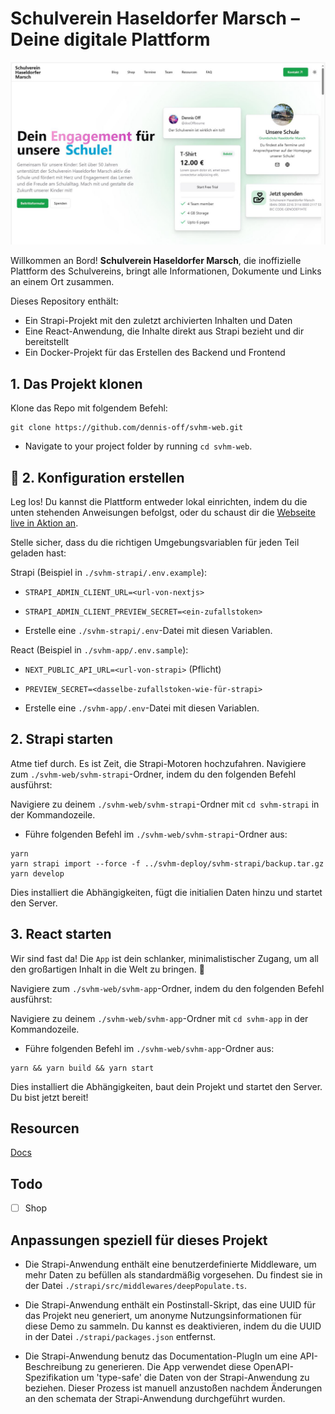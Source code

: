 # Schulverein Haseldorfer Marsch – Deine digitale Plattform

![LaunchPad](./svhm.jpg)

Willkommen an Bord! **Schulverein Haseldorfer Marsch**, die inoffizielle Plattform des Schulvereins, bringt alle Informationen, Dokumente und Links an einem Ort zusammen.

Dieses Repository enthält:

- Ein Strapi-Projekt mit den zuletzt archivierten Inhalten und Daten
- Eine React-Anwendung, die Inhalte direkt aus Strapi bezieht und dir bereitstellt
- Ein Docker-Projekt für das Erstellen des Backend und Frontend

## 1. Das Projekt klonen

Klone das Repo mit folgendem Befehl:

```
git clone https://github.com/dennis-off/svhm-web.git
```

- Navigate to your project folder by running `cd svhm-web`.

## 🌟 2. Konfiguration erstellen

Leg los! Du kannst die Plattform entweder lokal einrichten, indem du die unten stehenden Anweisungen befolgst, oder du schaust dir die [Webseite live in Aktion an](https://lucky-safe-bream.ngrok-free.app/).

Stelle sicher, dass du die richtigen Umgebungsvariablen für jeden Teil geladen hast:

Strapi (Beispiel in `./svhm-strapi/.env.example`):

- `STRAPI_ADMIN_CLIENT_URL=<url-von-nextjs>`
- `STRAPI_ADMIN_CLIENT_PREVIEW_SECRET=<ein-zufallstoken>`

- Erstelle eine `./svhm-strapi/.env`-Datei mit diesen Variablen.

React (Beispiel in `./svhm-app/.env.sample`):

- `NEXT_PUBLIC_API_URL=<url-von-strapi>` (Pflicht)
- `PREVIEW_SECRET=<dasselbe-zufallstoken-wie-für-strapi>`

- Erstelle eine `./svhm-app/.env`-Datei mit diesen Variablen.

## 2. Strapi starten

Atme tief durch. Es ist Zeit, die Strapi-Motoren hochzufahren. Navigiere zum `./svhm-web/svhm-strapi`-Ordner, indem du den folgenden Befehl ausführst:

Navigiere zu deinem `./svhm-web/svhm-strapi`-Ordner mit `cd svhm-strapi` in der Kommandozeile.

- Führe folgenden Befehl im `./svhm-web/svhm-strapi`-Ordner aus:

```
yarn
yarn strapi import --force -f ../svhm-deploy/svhm-strapi/backup.tar.gz
yarn develop
```

Dies installiert die Abhängigkeiten, fügt die initialien Daten hinzu und startet den Server.

## 3. React starten

Wir sind fast da! Die `App` ist dein schlanker, minimalistischer Zugang, um all den großartigen Inhalt in die Welt zu bringen. 🚀

Navigiere zum `./svhm-web/svhm-app`-Ordner, indem du den folgenden Befehl ausführst:

Navigiere zu deinem `./svhm-web/svhm-app`-Ordner mit `cd svhm-app` in der Kommandozeile.

- Führe folgenden Befehl im `./svhm-web/svhm-app`-Ordner aus:

```
yarn && yarn build && yarn start
```

Dies installiert die Abhängigkeiten, baut dein Projekt und startet den Server. Du bist jetzt bereit!

## Resourcen

[Docs](https://docs.strapi.io)

## Todo

- [ ] Shop

## Anpassungen speziell für dieses Projekt

- Die Strapi-Anwendung enthält eine benutzerdefinierte Middleware, um mehr Daten zu befüllen als standardmäßig vorgesehen. Du findest sie in der Datei `./strapi/src/middlewares/deepPopulate.ts`.

- Die Strapi-Anwendung enthält ein Postinstall-Skript, das eine UUID für das Projekt neu generiert, um anonyme Nutzungsinformationen für diese Demo zu sammeln. Du kannst es deaktivieren, indem du die UUID in der Datei `./strapi/packages.json` entfernst.

- Die Strapi-Anwendung benutz das Documentation-PlugIn um eine API-Beschreibung zu generieren. Die App verwendet diese OpenAPI-Spezifikation um 'type-safe' die Daten von der Strapi-Anwendung zu beziehen. Dieser Prozess ist manuell anzustoßen nachdem Änderungen an den schemata der Strapi-Anwendung durchgeführt wurden.

